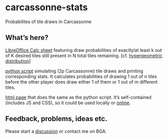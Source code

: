 # carcassonne-stats
Probabilites of tile draws in Carcassonne

## What’s here?
[LibreOffice Calc sheet](draw-k-out-of-K.ods) featuring draw probabilities of exactly/at least k out of K desired tiles still present in N total tiles remaining. [cf. [ hypergeometric distribution](https://en.wikipedia.org/wiki/Hypergeometric_distribution)]

[python script](draw-a-before-b.py) simulating (2p Carcassonne) tile draws and printing corresponding stats. It calculates probabilities of drawing 1 out of n tiles before the other player does draw either 1 of them or 1 out of m different tiles.

[html page](carcassonne-draw-probabilities.html) that does the same as the python script. It’s self-contained (includes JS and CSS), so it could be used locally or [online](https://yzemaze.de/bga/carcassonne-draw-probabilities.html).

## Feedback, problems, ideas etc.
Please start a [discussion](https://github.com/yzemaze/carcassonne-stats/discussions) or contact me on BGA.
